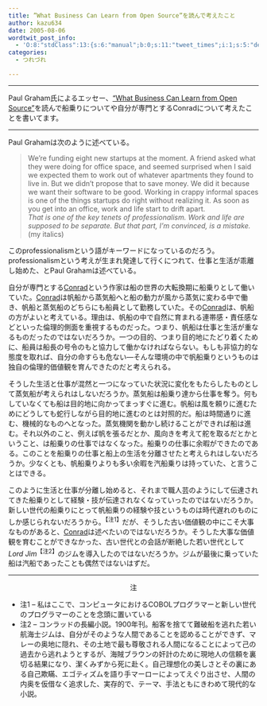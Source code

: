 ```yaml
---
title: ”What Business Can Learn from Open Source”を読んで考えたこと
author: kazu634
date: 2005-08-06
wordtwit_post_info:
  - 'O:8:"stdClass":13:{s:6:"manual";b:0;s:11:"tweet_times";i:1;s:5:"delay";i:0;s:7:"enabled";i:1;s:10:"separation";s:2:"60";s:7:"version";s:3:"3.7";s:14:"tweet_template";b:0;s:6:"status";i:2;s:6:"result";a:0:{}s:13:"tweet_counter";i:2;s:13:"tweet_log_ids";a:1:{i:0;i:1913;}s:9:"hash_tags";a:0:{}s:8:"accounts";a:1:{i:0;s:7:"kazu634";}}'
categories:
  - つれづれ

---
```

<div class="section">
<hr />
  
<p>
    Paul Graham氏によるエッセー、<a href="http://www.paulgraham.com/opensource.html" onclick="__gaTracker('send', 'event', 'outbound-article', 'http://www.paulgraham.com/opensource.html', '&#8220;What Business Can Learn from Open Source&#8221;');" target="blank">&#8220;What Business Can Learn from Open Source&#8221;</a>を読んで船乗りについてや自分が専門とするConradについて考えたことを書いてます。
</p>
  
<hr />
</p> 
  
<p>
    Paul Grahamは次のように述べている。
</p>
  
<p>
<blockquote>
      We&#8217;re funding eight new startups at the moment. A friend asked what they were doing for office space, and seemed surprised when I said we expected them to work out of whatever apartments they found to live in. But we didn&#8217;t propose that to save money. We did it because we want their software to be good. Working in crappy informal spaces is one of the things startups do right without realizing it. As soon as you get into an office, work and life start to drift apart. <br /><i>That is one of the key tenets of professionalism. Work and life are supposed to be separate. But that part, I&#8217;m convinced, is a mistake.</i> (my italics) </p>
</blockquote>
    
<p>
      このprofessionalismという語がキーワードになっているのだろう。professionalismという考えが生まれ発達して行くにつれて、仕事と生活が乖離し始めた、とPaul Grahamは述べている。
</p>
</p></p> 
  
<p>
    自分が専門とする<a href="http://ja.wikipedia.org/wiki/%E3%82%B3%E3%83%B3%E3%83%A9%E3%83%83%E3%83%89" onclick="__gaTracker('send', 'event', 'outbound-article', 'http://ja.wikipedia.org/wiki/%E3%82%B3%E3%83%B3%E3%83%A9%E3%83%83%E3%83%89', 'Conrad');" target="blank">Conrad</a>という作家は船の世界の大転換期に船乗りとして働いていた。<a href="http://ja.wikipedia.org/wiki/%E3%82%B3%E3%83%B3%E3%83%A9%E3%83%83%E3%83%89" onclick="__gaTracker('send', 'event', 'outbound-article', 'http://ja.wikipedia.org/wiki/%E3%82%B3%E3%83%B3%E3%83%A9%E3%83%83%E3%83%89', 'Conrad');" target="blank">Conrad</a>は帆船から蒸気船へと船の動力が風から蒸気に変わる中で働き、帆船と蒸気船のどちらにも船員として勤務していた。その<a href="http://ja.wikipedia.org/wiki/%E3%82%B3%E3%83%B3%E3%83%A9%E3%83%83%E3%83%89" onclick="__gaTracker('send', 'event', 'outbound-article', 'http://ja.wikipedia.org/wiki/%E3%82%B3%E3%83%B3%E3%83%A9%E3%83%83%E3%83%89', 'Conrad');" target="blank">Conrad</a>は、帆船の方がよいと考えている。理由は、帆船の中で自然に育まれる連帯感・責任感などといった倫理的側面を重視するものだった。つまり、帆船は仕事と生活が重なるものだったのではないだろうか。一つの目的、つまり目的地にたどり着くために、船員は船長の号令のもと協力して働かなければならない。もしも非協力的な態度を取れば、自分の命すらも危ない―そんな環境の中で帆船乗りというものは独自の倫理的価値観を育んできたのだと考えられる。
</p></p> 
  
<p>
    そうした生活と仕事が混然と一つになっていた状況に変化をもたらしたものとして蒸気船が考えられはしないだろうか。蒸気船は船乗り達から仕事を奪う。何もしていなくても船は目的地に向かってまっすぐに進む。帆船は風を頼りに進むためにどうしても蛇行しながら目的地に進むのとは対照的だ。船は時間通りに進む、機械的なものへとなった。蒸気機関を動かし続けることができれば船は進む。それ以外のこと、例えば帆を張るだとか、風向きを考えて舵を取るだとかということ、は船乗りの仕事ではなくなった。船乗りの仕事に余暇ができたのである。このことを船乗りの仕事と船上の生活を分離させたと考えられはしないだろうか。少なくとも、帆船乗りよりも多い余暇を汽船乗りは持っていた、と言うことはできる。
</p></p> 
  
<p>
    このように生活と仕事が分離し始めると、それまで職人芸のようにして伝達されてきた船乗りとして経験・技が伝達されなくなっていったのではないだろうか。新しい世代の船乗りにとって帆船乗りの経験や技というものは時代遅れのものにしか感じられないだろうから。<sup>【注1】</sup>だが、そうした古い価値観の中にこそ大事なものがあると、<a href="http://ja.wikipedia.org/wiki/%E3%82%B3%E3%83%B3%E3%83%A9%E3%83%83%E3%83%89" onclick="__gaTracker('send', 'event', 'outbound-article', 'http://ja.wikipedia.org/wiki/%E3%82%B3%E3%83%B3%E3%83%A9%E3%83%83%E3%83%89', 'Conrad');" target="blank">Conrad</a>は述べたいのではないだろうか。そうした大事な価値観を育むことができなかった、古い世代との会話が断絶した若い世代として<i>Lord Jim</i><sup>【注2】</sup>のジムを導入したのではないだろうか。ジムが最後に乗っていた船は汽船であったことも偶然ではないはずだ。
</p>
  
<hr />
  
<p>
<center>
      注
</center>
</p>
  
<ul>
<li>
      注1 &#8211; 私はここで、コンピュータにおけるCOBOLプログラマーと新しい世代のプログラマーのことを念頭に置いている
</li>
<li>
      注2 &#8211; コンラッドの長編小説。1900年刊。船客を捨てて難破船を逃れた若い航海士ジムは、自分がそのような人間であることを認めることができず、マレーの奥地に隠れ、その土地で最も尊敬される人間になることによって己の過去から逃れようとするが、海賊ブラウンの奸計のために現地人の信頼を裏切る結果になり、潔くみずから死に赴く。自己理想化の美しさとその裏にある自己欺瞞、エゴティズムを語り手マーローによってえぐり出させ、人間の内奥を仮借なく追求した、実存的で、テーマ、手法ともにきわめて現代的な小説。
</li>
</ul>
</div>
